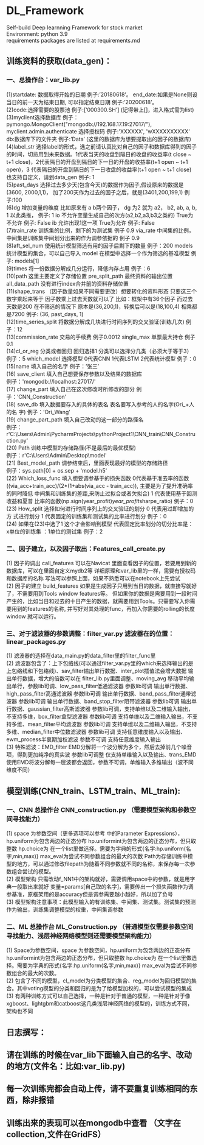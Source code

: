# DL_Framework
Self-build Deep learnning Framework for stock market  
Environment: python 3.9  
requirements packages are listed at requirements.md  

## 训练资料的获取(data_gen)：  
### 一、总操作台：var_lib.py  
(1)startdate: 数据取得开始的日期 例子:’20180618’。 end_date:如果是None则设当日的前一天为结束日期, 可以指定结束日期 例子:’20200618’。  
(2)code:选择需要的股票池 例子:[‘000300.SH’]  (记得带上[]，进入格式需为list)  
(3)myclient选择数据库 例子：pymongo.MongoClient("mongodb://192.168.17.19:27017/"), myclient.admin.authenticate 选择授权码 例子:'XXXXXX', 'wXXXXXXXXXX'  db:数据库下的文件夹 例子:’Data’  (这里的数据库为想要提取出的因子的数据库)  
(4)label_str 选择label的形式，选之前请认真比对自己的因子和数据库得到的因子的时间，切忌用到未来数据。1代表当天的收盘到隔日的收盘的收益率(t close ~ t+1 close)，2代表隔日的开盘到隔日的下一日的开盘的收益率(t+1 open ~ t+1 open)，3 代表隔日的开盘到隔日的下一日收盘的收益率(t+1 open ~ t+1 close) 也支持自定义，请到data_gen  例子: 1  
(5)past_days 选择过去多少天(包含今天)的数据作为因子,假设原来的数据是(3600, 2000,1,1)， 加了200天作为过去的因子之后，就是(3401,200,199,1)  例子:100  
(6)dg 增加变量的维度 比如原来有 a b两个因子， dg 为2 就为 a2， b2, ab, a, b, 1 以此类推， 例子: 1   io 不允许变量生成自己的次方(a2,b2,a3,b3之类的) True为不允许  例子: False  ib 允许出现1这一项 True为允许  例子: False  
(7)train_rate 训练集的比例，剩下的为测试集 例子 0.9   via_rate 中间集的比例，中间集是训练集中间划分出来的作为调参依据的  例子 0.9   
(8)aft_sel_num 使用统计模型筛选有用的因子后剩下的数量 例子：200  models统计模型的集合，可以自己导入   model 在模型中选择一个作为筛选的基准模型 例子: models[1]  
(9)times 将一份数据分解成几分运行，降低内存占用 例子：6  
(10)path 这里主要定义了存储位置  pre_split_path 最终资料的输出位置  all_data_path 没有进行index合并前的资料存储位置  
(11)shape_trans （因子数量如果不同需要更改）想要转化的资料形态 只要这三个数字乘起来等于 因子数乘上过去天数就可以了  比如：框架中有36个因子 而过去天数是200 在不筛选的情况下 原本是(36,200,1)，转换后可以是(18,100,4) 相乘都是7200  例子: (36, past_days, 1)  
(12)time_series_split  将数据分解成几块进行时间序列的交叉验证(训练几次) 例子：12  
(13)commission_rate  交易的手续费  例子0.0012  single_max 单票最大持仓 例子 0.1  
(14)cl_or_reg  分类或者回归 回归选择1 分类可以选择分几类（必须大于等于3） 例子：5   which_model  选择模型 0代表CNN  1代表LSTM  2代表统计模型  例子：0  
(15)name  填入自己的名字  例子：’张三’  
(16) save_client  填入自己想要保存参数以及结果的数据库   
例子：'mongodb://localhost:27017/'  
(17)	change_part  填入自己在这次修改时所修改的部分  例子：’CNN_Construction’  
(18)	save_db  填入数据要存入的具体的表名 表名要写入参考的人的名字(Ori_+人的名		字) 		例子：’Ori_Wang’   
(19)	change_part_path  填入自己改动的这一部分的路径名  
例子：r'C:\Users\Admin\PycharmProjects\pythonProject1\CNN_train\CNN_Construction.py'  
(20)	Path 训练中模型的存储路径(不是最后的最优模型)    
例子：r'C:\\Users\\Admin\\Desktop\\model'  
(21)	Best_model_path  调参结束后，里面表现最好的模型的存储路径  
例子：sys.path[0] + os.sep + 'model.h5'  
(22)	Which_loss_func  填入想要调参基于的损失函数 0代表基于准去率的函数			((via_acc+train_acc)/(2*(1+abs(via_acc - train_acc)), 主要是为了提升准确率的同时降低		中间集和训练集的差距,来防止过拟合或者欠拟合)  1 代表使用基于回测收益和夏普		比率的函数(np.sign(year_profit)*year_profit*sharpe_ratio)  例子：0  
(23)	How_split 选择如何进行时间序列上的交叉验证的划分  0 代表用过即增加的方		式进行划分  1 代表固定的训练集和测试集的比率进行划分  例子：0  
(24)	如果在(23)中选了1 这个才会影响到模型 代表固定比率划分的切分比率是： x单位的训练集 ：1单位的测试集  例子：2  

### 二、因子建立，以及因子取出：Features_call_create.py  
(1)	因子的调出 call_features 可以在Navicat 里面查看因子的位置，若要用到新的数据库，可以在里面自定义mydb2等 详细原理和var_lib里的一样，需要有授权码和数据库的名称  写法可以参照上面，如果不熟悉可以在notebook上先尝试  
(2)	因子的建立 build_features 如果是生成因子只用到当日的数据，就直接写就好了，不需要用到Tools window features等。 但如果你的数据是需要用到一段时间产生的，比如当日和过去的十日产生的数据，就需要用到Tools。只需要写入你需要用到的features的名称, 并写好对其处理的func，再加入你需要的rolling的长度window 就可以运行。  
  
### 三、对于滤波器的参数调整：filter_var.py  滤波器在的位置：linear_packages.py  
(1)	滤波器的选择在data_main.py的data_filter里的filter_func里  
(2)	滤波器包含了：上下包络线(可以通过filter_var.py里的which来选择输出的是上包络线和下包络线)、sav_filter输出单行数据、inter_plot插值法会增大数据 输出单行数据，增大的倍数可以在  filter_lib.py里面调整、moving_avg 移动平均输出单行，参数lib可调、low_pass_filter低通滤波器 参数lib可调 输出单行数据、high_pass_filter高通滤波器 参数lib可调 输出单行数据、band_pass_filter通带滤波器 参数lib可调 输出单行数据、band_stop_filter阻带滤波器 参数lib可调 输出单行数据、gaussian_filter高斯滤波器 参数lib可调，支持单维以及二维输入输出，不支持多维，box_filter盒型滤波器 参数lib可调 支持单维以及二维输入输出，不支持多维、mean_filter平均滤波器 参数lib可调 支持单维以及二维输入输出，不支持多维、median_filter中位数滤波器 参数lib可调 支持任意维度输入以及输出、ewm_process半衰期加权滤波 参数不可调 支持任意维度输入输出  
(3)	特殊滤波：EMD_filter EMD分解将一个波分解为多个，然后去掉前几个噪音项，得到更加纯净的真实波 参数lib可调整 仅支持单维输入以及输出、trans_EMD 使用EMD将波分解每一层波都会返回，参数不可调，单维输入多维输出（波不同维度不同）  
  
  
## 模型训练(CNN_train、LSTM_train、ML_train):  
  
### 一、CNN 总操作台 CNN_construction.py （需要模型架构和参数空间寻找能力）  
(1)	space 为参数空间（更多选项可以参考 中的Parameter Expressions），hp.uniform为包含两边的正态分布 hp.uniformint为包含两边的正态分布，但只取整数 hp.choice为 在一个list里做选择。需要为字典的形式{名字:hp.uniform(名字,min,max)}   max_eval为尝试不同参数组合的最大的次数  Path为存储训练中模型的地方，可以通过修改filepath为随着不同参数就不同的名称，来保存每一次参数组合尝试的模型。  
(2)	模型架构 只需改动f_NN1中的架构就好，需要调用space中的参数，就是用字典一般取出来就好 变量=params[自己取的名字]，需要传出一个损失函数作为调参基准，原框架用的是accuracy但是调参需要越小越好，所以加了负号  
(3)	模型架构注意事项：此模型输入的有训练集、中间集、测试集。测试集的预测作为输出，训练集调整模型的权重，中间集调参数  
  
### 二、ML 总操作台 ML_Construction.py （普通模型仅需要参数空间寻找能力、浅层神经网络模型则还需要模型架构能力）  
(1) Space为参数空间，space 为参数空间，hp.uniform为包含两边的正态分布 hp.uniformint为包含两边的正态分布，但只取整数 hp.choice为 在一个list里做选择。需要为字典的形式{名字:hp.uniform(名字,min,max)}   max_eval为尝试不同参数组合的最大的次数。  
(2) 包含了不同的模型，cl_model为分类模型的集合、reg_model为回归模型的集合。其中voting模型的分类和回归的是为了给模型加权的，可以尝试模型的集成  
(3) 有两种训练方式可以自己选择，一种是针对于普通的模型，一种是针对于像xgboost、lightgbm和catboost这几类浅层神经网络的模型的，训练方式不同，架构也不同  
  
## 日志撰写：  
  
## 请在训练的时候在var_lib下面输入自己的名字、改动的地方(文件名：比如:var_lib.py)  
  
## 每一次训练完都会自动上传，请不要重复训练相同的东西，除非报错  
## 训练出来的表现可以在mongodb中查看  （文字在collection,文件在GridFS）  


